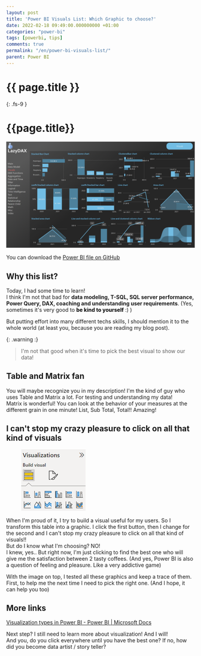 ```yaml
---
layout: post
title: 'Power BI Visuals List: Which Graphic to choose?'
date: 2022-02-18 09:49:00.000000000 +01:00
categories: "power-bi"
tags: [powerbi, tips]
comments: true
permalink: "/en/power-bi-visuals-list/"
parent: Power BI
---
```

# {{ page.title }}
{: .fs-9 }

# {{page.title}}

![powerbi-visuallist](../../assets/2022/PBIDesktop_LazyDAX_Visuals.png)



You can download the [Power BI file on GitHub](https://github.com/arnaudgastelblum/LazyDAX/raw/master/LazyDAX.pbix)


<h2 id="why-this-list">Why this list?</h2>
<p><!-- /wp:heading --></p>
<p><!-- wp:paragraph --></p>
<p>Today, I had some time to learn!<br />I think I'm not that bad for <strong>data modeling, T-SQL, SQL server performance, Power Query, DAX, coaching and understanding user requirements</strong>. (Yes, sometimes it's very good to <strong><mark style="background-color:rgba(0, 0, 0, 0)" class="has-inline-color has-vivid-green-cyan-color">be kind to yourself</mark></strong> :) )</p>
<p><!-- /wp:paragraph --></p>
<p><!-- wp:paragraph --></p>
<p>But putting effort into many different techs skills, I should mention it to the whole world (at least you, because you are reading my blog post).</p>
<p><!-- /wp:paragraph --></p>
<p><!-- wp:pullquote --></p>

{: .warning :}
>I'm not that good when it's time to pick the best visual to show our data!

## Table and Matrix fan


<p>You will maybe recognize you in my description! I'm the kind of guy who uses Table and Matrix a lot. For testing and understanding my data!<br />Matrix is wonderful! You can look at the behavior of your measures at the different grain in one minute! List, Sub Total, Total!! Amazing!</p>


<h2 id="i-can-t-stop-my-crazy-pleasure-to-click-on-all-that-kind-of-visuals">I can't stop my crazy pleasure to click on all that kind of visuals</h2>
<p><!-- /wp:heading --></p>
<p><!-- wp:image {"align":"center","id":5178,"sizeSlug":"full","linkDestination":"none"} --></p>
<div class="wp-block-image">
<figure class="aligncenter size-full"><img src="../../assets/2022/02/image-6.png" alt="" class="wp-image-5178" /></figure>
</div>
<p><!-- /wp:image --></p>
<p><!-- wp:paragraph --></p>
<p>When I'm proud of it, I try to build a visual useful for my users. So I transform this table into a graphic. I click the first button, then I change for the second and I can't stop my crazy pleasure to click on all that kind of visuals!!<br />But do I know what I'm choosing? NO!<br />I knew, yes.. But right now, I'm just clicking to find the best one who will give me the satisfaction between 2 tasty coffees. (And yes, Power BI is also a question of feeling and pleasure. Like a very addictive game)</p>
<p><!-- /wp:paragraph --></p>
<p><!-- wp:paragraph --></p>
<p>With the image on top, I tested all these graphics and keep a trace of them. First, to help me the next time I need to pick the right one. (And I hope, it can help you too)</p>



## More links

<p><a href="https://docs.microsoft.com/en-us/power-bi/visuals/power-bi-visualization-types-for-reports-and-q-and-a">Visualization types in Power BI - Power BI | Microsoft Docs</a></p>


<p>Next step? I still need to learn more about visualization! And I will!<br />And you, do you click everywhere until you have the best one? If no, how did you become data artist / story teller?</p>


